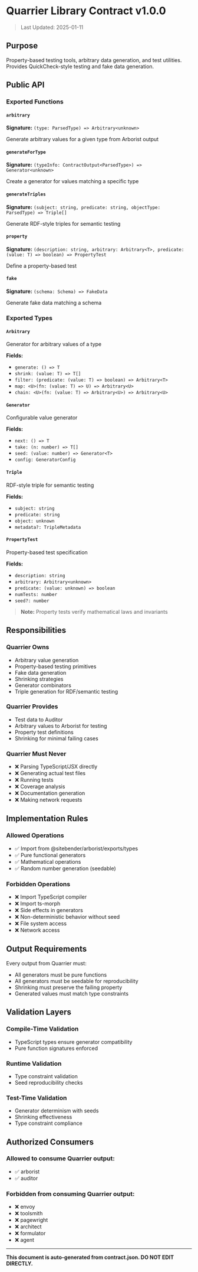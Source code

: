 # Quarrier Library Contract v1.0.0

> Last Updated: 2025-01-11

## Purpose

Property-based testing tools, arbitrary data generation, and test utilities. Provides QuickCheck-style testing and fake data generation.

## Public API

### Exported Functions

#### `arbitrary`

**Signature:** `(type: ParsedType) => Arbitrary<unknown>`

Generate arbitrary values for a given type from Arborist output

#### `generateForType`

**Signature:** `(typeInfo: ContractOutput<ParsedType>) => Generator<unknown>`

Create a generator for values matching a specific type

#### `generateTriples`

**Signature:** `(subject: string, predicate: string, objectType: ParsedType) => Triple[]`

Generate RDF-style triples for semantic testing

#### `property`

**Signature:** `(description: string, arbitrary: Arbitrary<T>, predicate: (value: T) => boolean) => PropertyTest`

Define a property-based test

#### `fake`

**Signature:** `(schema: Schema) => FakeData`

Generate fake data matching a schema

### Exported Types

#### `Arbitrary`

Generator for arbitrary values of a type

**Fields:**

- `generate: () => T`
- `shrink: (value: T) => T[]`
- `filter: (predicate: (value: T) => boolean) => Arbitrary<T>`
- `map: <U>(fn: (value: T) => U) => Arbitrary<U>`
- `chain: <U>(fn: (value: T) => Arbitrary<U>) => Arbitrary<U>`

#### `Generator`

Configurable value generator

**Fields:**

- `next: () => T`
- `take: (n: number) => T[]`
- `seed: (value: number) => Generator<T>`
- `config: GeneratorConfig`

#### `Triple`

RDF-style triple for semantic testing

**Fields:**

- `subject: string`
- `predicate: string`
- `object: unknown`
- `metadata?: TripleMetadata`

#### `PropertyTest`

Property-based test specification

**Fields:**

- `description: string`
- `arbitrary: Arbitrary<unknown>`
- `predicate: (value: unknown) => boolean`
- `numTests: number`
- `seed?: number`

> **Note:** Property tests verify mathematical laws and invariants

## Responsibilities

### Quarrier Owns

- Arbitrary value generation
- Property-based testing primitives
- Fake data generation
- Shrinking strategies
- Generator combinators
- Triple generation for RDF/semantic testing

### Quarrier Provides

- Test data to Auditor
- Arbitrary values to Arborist for testing
- Property test definitions
- Shrinking for minimal failing cases

### Quarrier Must Never

- ❌ Parsing TypeScript/JSX directly
- ❌ Generating actual test files
- ❌ Running tests
- ❌ Coverage analysis
- ❌ Documentation generation
- ❌ Making network requests

## Implementation Rules

### Allowed Operations

- ✅ Import from @sitebender/arborist/exports/types
- ✅ Pure functional generators
- ✅ Mathematical operations
- ✅ Random number generation (seedable)

### Forbidden Operations

- ❌ Import TypeScript compiler
- ❌ Import ts-morph
- ❌ Side effects in generators
- ❌ Non-deterministic behavior without seed
- ❌ File system access
- ❌ Network access

## Output Requirements

Every output from Quarrier must:

- All generators must be pure functions
- All generators must be seedable for reproducibility
- Shrinking must preserve the failing property
- Generated values must match type constraints

## Validation Layers

### Compile-Time Validation

- TypeScript types ensure generator compatibility
- Pure function signatures enforced

### Runtime Validation

- Type constraint validation
- Seed reproducibility checks

### Test-Time Validation

- Generator determinism with seeds
- Shrinking effectiveness
- Type constraint compliance

## Authorized Consumers

### Allowed to consume Quarrier output:

- ✅ arborist
- ✅ auditor

### Forbidden from consuming Quarrier output:

- ❌ envoy
- ❌ toolsmith
- ❌ pagewright
- ❌ architect
- ❌ formulator
- ❌ agent

---

**This document is auto-generated from contract.json. DO NOT EDIT DIRECTLY.**
